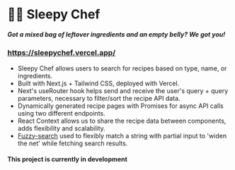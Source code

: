 # 👩‍🍳 Sleepy Chef
##### Got a mixed bag of leftover ingredients and an empty belly? We got you!

### https://sleepychef.vercel.app/

- Sleepy Chef allows users to search for recipes based on type, name, or ingredients.
- Built with Next.js + Tailwind CSS, deployed with Vercel.
- Next's useRouter hook helps send and receive the user's query + query parameters, necessary to filter/sort the recipe API data.
- Dynamically generated recipe pages with Promises for async API calls using two different endpoints.
- React Context allows us to share the recipe data between components, adds flexibility and scalability.
- [Fuzzy-search](https://www.npmjs.com/package/fuzzy-search) used to flexibly match a string with partial input to 'widen the net' while fetching search results.


#### This project is currently in development
